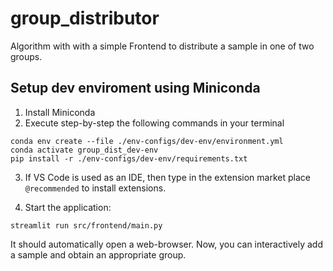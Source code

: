 # group_distributor
Algorithm with with a simple Frontend to distribute a sample in one of two groups.


## Setup dev enviroment using Miniconda
1. Install Miniconda
2. Execute step-by-step the following commands in your terminal
```
conda env create --file ./env-configs/dev-env/environment.yml
conda activate group_dist_dev-env
pip install -r ./env-configs/dev-env/requirements.txt
```

3. If VS Code is used as an IDE, then type in the extension market place `@recommended` to install extensions.

4. Start the application:
```
streamlit run src/frontend/main.py
```
It should automatically open a web-browser. Now, you can interactively add a sample and obtain an appropriate group.
